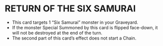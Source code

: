 
# RETURN OF THE SIX SAMURAI

*   This card targets 1 “Six Samurai” monster in your Graveyard.
*   If the monster Special Summoned by this card is flipped face-down, it will not be destroyed at the end of the turn.
*   The second part of this card’s effect does not start a Chain.

  